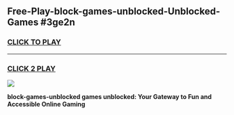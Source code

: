 
## Free-Play-block-games-unblocked-Unblocked-Games #3ge2n
<h3>
<a href="https://news.freeplayer.one?title=block-games-unblocked&ref=8M">CLICK TO PLAY</a></h3>
<hr>

<h3>
<a href="https://news.freeplayer.one?title=block-games-unblocked&ref=8M">CLICK 2 PLAY</a>
  
</h3>

<a href="https://news.freeplayer.one?title=block-games-unblocked&ref=8M"><img src="https://clearcache.store/games.png"></a>


**block-games-unblocked games unblocked: Your Gateway to Fun and Accessible Online Gaming**
